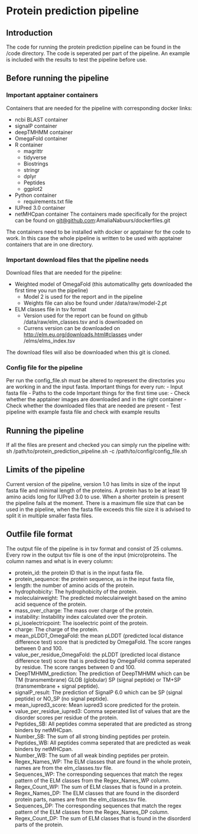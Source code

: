 # Protein prediction pipeline
## Introduction


The code for running the protein prediction pipeline can be found in the /code directory. The code is seperated per part of the pipeline.
An example is included with the results to test the pipeline before use. 

## Before running the pipeline
### Important apptainer containers
Containers that are needed for the pipeline with corresponding docker links:
- ncbi BLAST container
- signalP container
- deepTMHMM container
- OmegaFold container
- R container
    - magrittr
    - tidyverse
    - Biostrings
    - stringr
    - dplyr 
    - Peptides
    - ggplot2
- Python container
    - requirements.txt file
- IUPred 3.0 container
- netMHCpan container
The containers made specifically for the project can be found on git@github.com:AmaliaNabuurs/dockerfiles.git 

The containers need to be installed with docker or apptainer for the code to work. In this case the whole pipeline is written to be used with apptainer containers that are in one directory.

### Important download files that the pipeline needs
Download files that are needed for the pipeline:
- Weighted model of OmegaFold (this automaticallhy gets downloaded the first time you run the pipeline)
    - Model 2 is used for the report and in the pipeline
    - Weights file can also be found under /data/raw/model-2.pt
- ELM classes file in tsv format
    - Version used for the report can be found on github /data/raw/elm_classes.tsv and is downloaded on 
    - Currens version can be downloaded on http://elm.eu.org/downloads.html#classes under /elms/elms_index.tsv

The download files will also be downloaded when this git is cloned.

### Config file for the pipeline
Per run the config_file.sh must be altered to represent the directories you are working in and the input fasta.
Important things for every run: 
    - Input fasta file
    - Paths to the code
Important things for the first time use:
    - Check whether the apptainer images are downloaded and in the right container
    - Check whether the downloaded files that are needed are present
    - Test pipeline with example fasta file and check with example results

## Running the pipeline
If all the files are present and checked you can simply run the pipeline with:
sh /path/to/protein_prediction_pipeline.sh -c /path/to/config/config_file.sh

## Limits of the pipeline
Current version of the pipeline, version 1.0 has limits in size of the input fasta file and minimal length of the proteins. A protein has to be at least 19 amino acids long for IUPred 3.0 to use. When a shorter protein is present the pipeline fails at the moment.
There is a maximum file size that can be used in the pipeline, when the fasta file exceeds this file size it is advised to split it in multiple smaller fasta files. 

## Outfile file format
The output file of the pipeline is in tsv format and consist of 25 columns. Every row in the output tsv file is one of the input (micro)proteins.
The column names and what is in every column:
- protein_id: the protein ID that is in the input fasta file.
- protein_sequence: the protein sequence, as in the input fasta file,
- length: the number of amino acids of the protein.
- hydrophobicity: The hydrophobicity of the protein.
- moleculairweight: The predicted moleculairweight based on the amino acid sequence of the protein.
- mass_over_charge: The mass over charge of the protein.
- instability: Instability index calculated over the protein. 
- pi_isoelectricpoint: The isoelectric point of the protein.
- charge: The charge of the protein.
- mean_pLDDT_OmegaFold: the mean pLDDT (predicted local distance difference test) score that is predicted by OmegaFold. The score ranges between 0 and 100. 
- value_per_residue_OmegaFold: the pLDDT (predicted local distance difference test) score that is predicted by OmegaFold comma seperated by residue. The score ranges between 0 and 100.
- DeepTMHMM_prediction: The prediction of DeepTMHMM which can be TM (transmembrane) GLOB (globular) SP (signal peptide) or TM+SP (transmembrane + signal peptide). 
- signalP_result: The prediction of SignalP 6.0 which can be SP (signal peptide) or NO_SP (no signal peptide).
- mean_iupred3_score: Mean iupred3 score predicted for the protein. 
- value_per_residue_iupred3: Comma seperated list of values that are the disorder scores per residue of the protein.
- Peptides_SB: All peptides comma seperated that are predicted as strong binders by netMHCpan.
- Number_SB: The sum of all strong binding peptides per protein.
- Peptides_WB: All peptides comma seperated that are predicted as weak binders by netMHCpan.
- Number_WB: The sum of all weak binding peptides per protein.
- Regex_Names_WP: The ELM classes that are found in the whole protein, names are from the elm_classes.tsv file.
- Sequences_WP: The corresponding sequences that match the regex pattern of the ELM classes from the Regex_Names_WP column.
- Regex_Count_WP: The sum of ELM classes that is found in a protein.
- Regex_Names_DP: The ELM classes that are found in the disorderd protein parts, names are from the elm_classes.tsv file.
- Sequences_DP: The corresponding sequences that match the regex pattern of the ELM classes from the Regex_Names_DP column.
- Regex_Count_DP: The sum of ELM classes that is found in the disorderd parts of the protein.